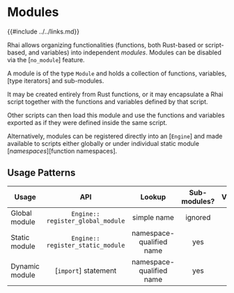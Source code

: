 Modules
=======

{{#include ../../links.md}}

Rhai allows organizing functionalities (functions, both Rust-based or script-based, and variables)
into independent _modules_. Modules can be disabled via the [`no_module`] feature.

A module is of the type `Module` and holds a collection of functions, variables,
[type iterators] and sub-modules.

It may be created entirely from Rust functions, or it may encapsulate a Rhai script together
with the functions and variables defined by that script.

Other scripts can then load this module and use the functions and variables exported
as if they were defined inside the same script.

Alternatively, modules can be registered directly into an [`Engine`] and made available
to scripts either globally or under individual static module [_namespaces_][function namespaces].


Usage Patterns
--------------

| Usage          |                API                |          Lookup          | Sub-modules? | Variables? |
| -------------- | :-------------------------------: | :----------------------: | :----------: | :--------: |
| Global module  | `Engine:: register_global_module` |       simple name        |   ignored    |  ignored   |
| Static module  | `Engine:: register_static_module` | namespace-qualified name |     yes      |    yes     |
| Dynamic module |       [`import`] statement        | namespace-qualified name |     yes      |    yes     |
